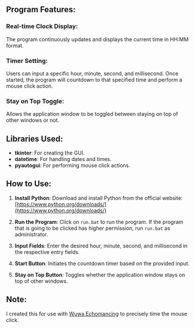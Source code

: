 ## Program Features:

### Real-time Clock Display:
The program continuously updates and displays the current time in HH:MM format.

### Timer Setting:
Users can input a specific hour, minute, second, and millisecond. Once started, the program will countdown to that specified time and perform a mouse click action.

### Stay on Top Toggle:
Allows the application window to be toggled between staying on top of other windows or not.

## Libraries Used:
- **tkinter**: For creating the GUI.
- **datetime**: For handling dates and times.
- **pyautogui**: For performing mouse click actions.

## How to Use:
1. **Install Python**: Download and install Python from the official website: [https://www.python.org/downloads/](https://www.python.org/downloads/)

2. **Run the Program**: Click on `run.bat` to run the program. If the program that is going to be clicked has higher permission, run `run.bat` as administrator.

3. **Input Fields**: Enter the desired hour, minute, second, and millisecond in the respective entry fields.

4. **Start Button**: Initiates the countdown timer based on the provided input.

5. **Stay on Top Button**: Toggles whether the application window stays on top of other windows.

## Note:
I created this for use with [Wuwa Echomancing](https://docs.google.com/spreadsheets/d/1Wixi5VK2EGO1oqbiFDkhRPCYjnhMTRrUPV3ZmynaAaI/htmlview?gid=413394713&pru=AAABkNSZMCA*fgSqdA_NmFh7-pg_dSjcIw#) to precisely time the mouse click.
